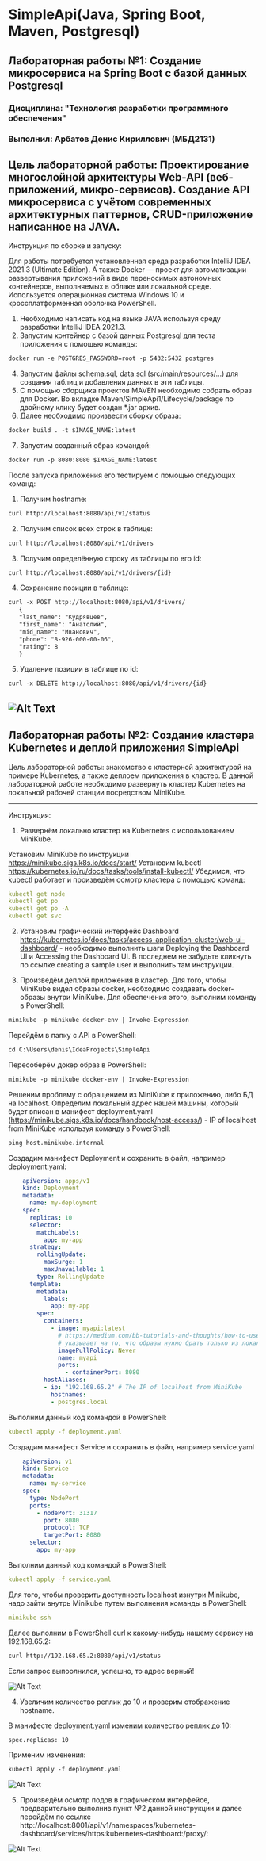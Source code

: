 # SimpleApi(Java, Spring Boot, Maven, Postgresql)
 Лабораторная работы №1: Создание микросервиса на Spring Boot с базой данных Postgresql
------------------------------------------------------------------------------------------------------------------------------------

### Дисциплина: "Технология разработки программного обеспечения"

### Выполнил: Арбатов Денис Кириллович (МБД2131)

Цель лабораторной работы: Проектирование многослойной архитектуры Web-API (веб-приложений, микро-сервисов). Создание API микросервиса с учётом современных архитектурных паттернов, CRUD-приложение
написанное на JAVA.
------------------------------------------------------------------------------------------------------------------------------------
Инструкция по сборке и запуску:

Для работы потребуется установленная среда разработки IntelliJ IDEA 2021.3 (Ultimate Edition). А также Docker — проект для автоматизации развертывания приложений в виде переносимых автономных контейнеров, выполняемых в облаке или локальной среде. Используется операционная система Windows 10 и кроссплатформенная оболочка PowerShell.
1. Необходимо написать код на языке JAVA используя среду разработки IntelliJ IDEA 2021.3.
2. Запустим контейнер с базой данных Postgresql для теста приложения с помощью команды: 
```html 
docker run -e POSTGRES_PASSWORD=root -p 5432:5432 postgres 
```
4. Запустим файлы schema.sql, data.sql (src/main/resources/...) для создания таблиц и добавления данных в эти таблицы.
5. С помощью сборщика проектов MAVEN необходимо собрать образ для Docker. Во вкладке Maven/SimpleApi1/Lifecycle/package по двойному клику будет создан *.jar архив.
6. Далее необходимо произвести сборку образа: 
```html
docker build . -t $IMAGE_NAME:latest
```
7. Запустим созданный образ командой: 
```html
docker run -p 8080:8080 $IMAGE_NAME:latest
```

После запуска приложения его тестируем с помощью следующих команд:
1. Получим hostname: 
```html
curl http://localhost:8080/api/v1/status
```
2. Получим список всех строк в таблице:
```html
curl http://localhost:8080/api/v1/drivers
```
3. Получим определённую строку из таблицы по его id: 
```html
curl http://localhost:8080/api/v1/drivers/{id} 
```
4. Сохранение позиции в таблице:
```html
curl -x POST http://localhost:8080/api/v1/drivers/	
   {
   "last_name": "Кудрявцев",
   "first_name": "Анатолий",
   "mid_name": "Иванович",
   "phone": "8-926-000-00-06",
   "rating": 8
   }
```
5. Удаление позиции в таблице по id: 
```html
curl -x DELETE http://localhost:8080/api/v1/drivers/{id} 
```
![Alt Text](https://github.com/denis3079/SimpleApi/blob/master/Api_docker.gif)
-------------------------------------------------------------------------------------------------------------------------------------
 Лабораторная работы №2: Создание кластера Kubernetes и деплой приложения SimpleApi
-------------------------------------------------------------------------------------------------------------------------------------

Цель лабораторной работы: знакомство с кластерной архитектурой на примере Kubernetes, а также деплоем приложения в кластер.
В данной лабораторной работе необходимо развернуть кластер Kubernetes на локальной рабочей станции посредством MiniKube.

--------------------------------------------------------------------------------------------------------------------------------------
Инструкция:
1. Развернём локально кластер на Kubernetes с использованием MiniKube.

Установим MiniKube по инструкции https://minikube.sigs.k8s.io/docs/start/
Установим kubectl https://kubernetes.io/ru/docs/tasks/tools/install-kubectl/
Убедимся, что kubectl работает и произведём осмотр кластера с помощью команд:
```yaml
kubectl get node
kubectl get po
kubectl get po -A
kubectl get svc
```
2. Установим графический интерфейс Dashboard https://kubernetes.io/docs/tasks/access-application-cluster/web-ui-dashboard/ - необходимо выполнить шаги Deploying the Dashboard UI и Accessing the Dashboard UI. 
В последнем не забудьте кликнуть по ссылке creating a sample user и выполнить там инструкции.

3. Произведём деплой приложения в кластер.
Для того, чтобы MiniKube видел образы docker, необходимо создавать docker-образы внутри MiniKube. Для обеспечения этого, выполним команду в PowerShell:
```html
minikube -p minikube docker-env | Invoke-Expression 
```
Перейдём в папку с API в PowerShell:
```html
cd C:\Users\denis\IdeaProjects\SimpleApi 
```
Пересоберём докер образ в PowerShell:
```html
minikube -p minikube docker-env | Invoke-Expression 
```
Решеним проблему с обращением из MiniKube к приложению, либо БД на localhost. Определим локальный адрес нашей машины, который будет вписан в манифест deployment.yaml (https://minikube.sigs.k8s.io/docs/handbook/host-access/) - IP of localhost from MiniKube используя команду в PowerShell:
```html
ping host.minikube.internal
```

Создадим манифест Deployment и сохранить в файл, например deployment.yaml:

```yaml
    apiVersion: apps/v1
    kind: Deployment
    metadata:
      name: my-deployment
    spec:
      replicas: 10
      selector:
        matchLabels:
          app: my-app
      strategy:
        rollingUpdate:
          maxSurge: 1
          maxUnavailable: 1
        type: RollingUpdate
      template:
        metadata:
          labels:
            app: my-app
        spec:
          containers:
            - image: myapi:latest
              # https://medium.com/bb-tutorials-and-thoughts/how-to-use-own-local-doker-images-with-minikube-2c1ed0b0968
              # указыаает на то, что образы нужно брать только из локального registry. В продакшене никогда не использовать
              imagePullPolicy: Never 
              name: myapi
              ports:
                - containerPort: 8080
          hostAliases:
          - ip: "192.168.65.2" # The IP of localhost from MiniKube
            hostnames:
            - postgres.local
```
Выполним данный код командой в PowerShell: 
```yaml
kubectl apply -f deployment.yaml
```

Создадим манифест Service и сохранить в файл, например service.yaml
```yaml
    apiVersion: v1
    kind: Service
    metadata:
      name: my-service
    spec:
      type: NodePort
      ports:
        - nodePort: 31317
          port: 8080
          protocol: TCP
          targetPort: 8080
      selector:
        app: my-app
```
Выполним данный код командой в PowerShell: 
```yaml
kubectl apply -f service.yaml
```
Для того, чтобы проверить доступность localhost изнутри Minikube, надо зайти внутрь Minikube путем выполнения команды в PowerShell:
```yaml
minikube ssh
```
Далее выполним в PowerShell curl к какому-нибудь нашему сервису на 192.168.65.2:
```html
curl http://192.168.65.2:8080/api/v1/status 
```
Если запрос выпоолнился, успешно, то адрес верный!

![Alt Text](https://github.com/denis3079/SimpleApi/blob/master/Minikube1.bmp)

4. Увеличим количество реплик до 10 и проверим отображение hostname.

В манифесте deployment.yaml изменим количество реплик до 10:
```html
spec.replicas: 10
```
Применим изменения:
```html
kubectl apply -f deployment.yaml
```
![Alt Text](https://github.com/denis3079/SimpleApi/blob/master/deployment1.bmp)

5. Произведём осмотр подов в графическом интерфейсе, предварительно выполнив пункт №2 данной инструкции и далее перейдём по ссылке http://localhost:8001/api/v1/namespaces/kubernetes-dashboard/services/https:kubernetes-dashboard:/proxy/:

![Alt Text](https://github.com/denis3079/SimpleApi/blob/master/Dashboard.gif)


